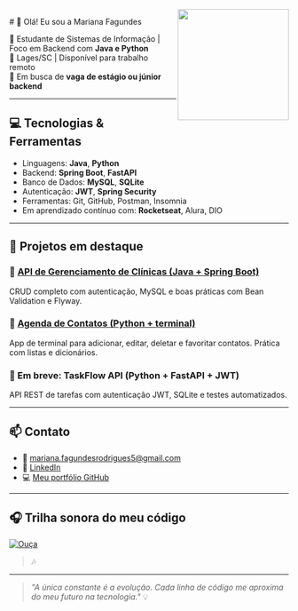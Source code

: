 <img src="https://i.pinimg.com/736x/22/da/1b/22da1bf4420eec717135b0772eba230a.jpg" min-width="400px" max-width="200px" width="200px" align="right">

<p align="left"> 
# 👋 Olá! Eu sou a Mariana Fagundes

🎯 Estudante de Sistemas de Informação | Foco em Backend com **Java e Python**  
📍 Lages/SC | Disponível para trabalho remoto  
🚀 Em busca de **vaga de estágio ou júnior backend** 

---

## 💻 Tecnologias & Ferramentas

- Linguagens: **Java**, **Python**
- Backend: **Spring Boot**, **FastAPI**
- Banco de Dados: **MySQL**, **SQLite**
- Autenticação: **JWT**, **Spring Security**
- Ferramentas: Git, GitHub, Postman, Insomnia
- Em aprendizado contínuo com: **Rocketseat**, Alura, DIO

---

## 🧠 Projetos em destaque

### 📌 [API de Gerenciamento de Clínicas (Java + Spring Boot)](https://github.com/MarianaFagundes/Api_Gerenciamento_de_Clinicas)
CRUD completo com autenticação, MySQL e boas práticas com Bean Validation e Flyway.

### 📌 [Agenda de Contatos (Python + terminal)](https://github.com/MarianaFagundes/Projeto_Agenda)
App de terminal para adicionar, editar, deletar e favoritar contatos. Prática com listas e dicionários.

### 📌 Em breve: TaskFlow API (Python + FastAPI + JWT)
API REST de tarefas com autenticação JWT, SQLite e testes automatizados.

---

## 📫 Contato

- 📧 mariana.fagundesrodrigues5@gmail.com  
- 💼 [LinkedIn](https://www.linkedin.com/in/marianafagundesrodrigues/)  
- 💻 [Meu portfólio GitHub](https://github.com/MarianaFagundes)

---

## 🎧 Trilha sonora do meu código

[![Ouça](https://img.youtube.com/vi/b0CsJeoL--M/0.jpg)](https://www.youtube.com/watch?v=b0CsJeoL--M)

> 🎶

---

> *"A única constante é a evolução. Cada linha de código me aproxima do meu futuro na tecnologia."* 💡
</p>
